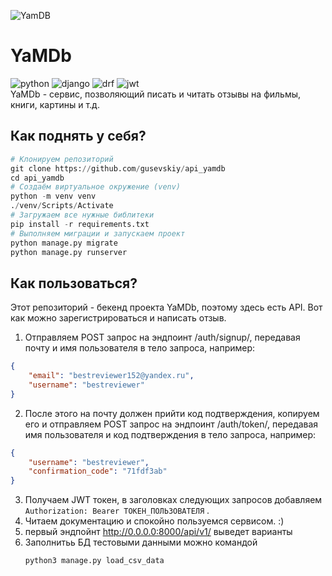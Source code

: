 ![YamDB](img/logo.png)
# YaMDb
![python](https://img.shields.io/badge/Python-FFD43B?style=for-the-badge&logo=python&logoColor=blue) ![django](https://img.shields.io/badge/Django-092E20?style=for-the-badge&logo=django&logoColor=green) ![drf](https://img.shields.io/badge/django%20rest-ff1709?style=for-the-badge&logo=django&logoColor=white) ![jwt](https://img.shields.io/badge/JWT-000000?style=for-the-badge&logo=JSON%20web%20tokens&logoColor=white)  
YaMDb - сервис, позволяющий писать и читать отзывы на фильмы, книги, картины и т.д.
## Как поднять у себя?
```py
# Клонируем репозиторий
git clone https://github.com/gusevskiy/api_yamdb
cd api_yamdb
# Создаём виртуальное окружение (venv)
python -m venv venv
./venv/Scripts/Activate
# Загружаем все нужные библитеки
pip install -r requirements.txt
# Выполняем миграции и запускаем проект
python manage.py migrate
python manage.py runserver
```
## Как пользоваться?
Этот репозиторий - бекенд проекта YaMDb, поэтому здесь есть API. Вот как можно зарегистрироваться и написать отзыв.
1. Отправляем POST запрос на эндпоинт /auth/signup/, передавая почту и имя пользователя в тело запроса, например:
```json
{
    "email": "bestreviewer152@yandex.ru",
    "username": "bestreviewer"
}
```
2. После этого на почту должен прийти код подтверждения, копируем его и отправляем POST запрос на эндпоинт /auth/token/, передавая имя пользователя и код подтверждения в тело запроса, например:
```json
{
    "username": "bestreviewer",
    "confirmation_code": "71fdf3ab"
}
```
3. Получаем JWT токен, в заголовках следующих запросов добавляем `Authorization: Bearer ТОКЕН_ПОЛЬЗОВАТЕЛЯ` .
4. Читаем документацию и спокойно пользуемся сервисом. :)
5. первый эндпойнт http://0.0.0.0:8000/api/v1/ выведет варианты 
6. Заполнитьь БД тестовыми данными можно командой 
   ```{bash}
   python3 manage.py load_csv_data
   ```